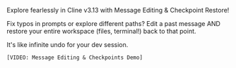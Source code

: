 Explore fearlessly in Cline v3.13 with Message Editing & Checkpoint Restore!

Fix typos in prompts or explore different paths? Edit a past message AND restore your entire workspace (files, terminal!) back to that point.

It's like infinite undo for your dev session.

`[VIDEO: Message Editing & Checkpoints Demo]`
